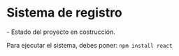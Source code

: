 <h1>Sistema de registro</h1>
- Estado del proyecto en costrucción.

Para ejecutar el sistema, debes poner:
``` npm install react ```
